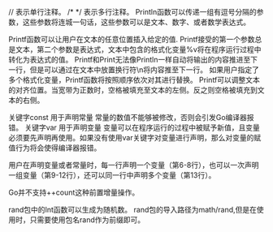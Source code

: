 // 表示单行注释。
/* */ 表示多行注释。
Println函数可以传递一组有逗号分隔的参数，这些参数将连城一句话，这些参数可以是文本、数字、或者数学表达式。

Printf函数可以让用户在文本的任意位置插入给定的值.
Printf接受的第一个参数总是文本，第二个参数是表达式，文本中包含的格式化变量%v将在程序运行过程中转化为表达式的值。
Printf和Print无法像Println一样自动将输出的内容推进至下一行，但是可以通过在文本中放置换行符\n将内容推至下一行。
如果用户指定了多个格式化变量，Printf函数将按照顺序依次对其进行替换。
Printf可以调整文本的对齐位置。当宽带为正数时，空格被填充至文本的左侧。反之则空格被填充到文本的右侧。

关键字const 用于声明常量 常量的数值不能够被修改，否则会引发Go编译器报错。
关键字var 用于声明变量 变量可以在程序运行的过程中被赋予新值，且变量必须要先声明再使用。如果没有使用var关键字对变量进行声明，那么对变量的赋值行为将会使得编译器报错。

用户在声明变量或者常量时，每一行声明一个变量（第6-8行），也可以一次声明一组变量（第9-12行），还可以同一行中声明多个变量（第13行）。

Go并不支持++count这种前置增量操作。

rand包中的Int函数可以生成为随机数。
rand包的导入路径为math/rand,但是在使用时，只需要使用包名rand作为前缀即可。